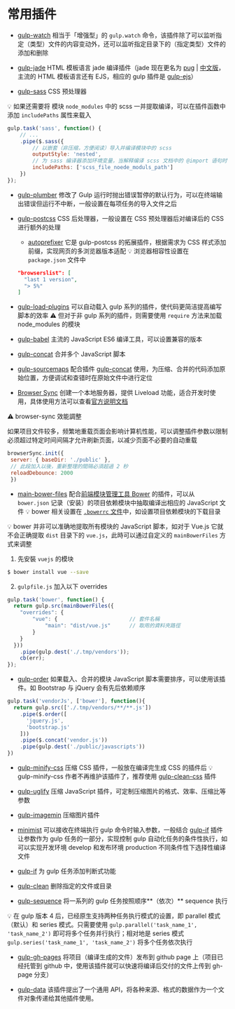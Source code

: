 # 常用插件

* [gulp-watch](https://www.npmjs.com/package/gulp-watch) 相当于「增强型」的 `gulp.watch` 命令，该插件除了可以监听指定（类型）文件的内容变动外，还可以监听指定目录下的（指定类型）文件的添加和删除

* [gulp-jade](https://www.npmjs.com/package/gulp-jade)  HTML 模板语言 jade 编译插件（jade 现在更名为 [pug](https://pugjs.org/api/getting-started.html) | [中文版](https://www.pugjs.cn/api/getting-started.html)，主流的 HTML 模板语言还有 EJS，相应的 gulp 插件是 [gulp-ejs](https://www.npmjs.com/package/gulp-ejs)）

* [gulp-sass](https://www.npmjs.com/package/gulp-sass) CSS 预处理器

:bulb: 如果还需要将 模块 `node_modules` 中的 scss 一并提取编译，可以在插件函数中添加 `includePaths` 属性来载入

```js
gulp.task('sass', function() {
    // ...
    .pipe($.sass({
        // 以嵌套（非压缩，方便阅读）导入并编译模块中的 scss
        outputStyle: 'nested',
        // 为 sass 编译器添加环境变量，当解释编译 scss 文档中的 @import 语句时，编译器会在 includePaths 指定路径中寻找依赖的外部 scss 文档
        includePaths: ['scss_file_noede_moduls_path']
    })
});
```

* [gulp-plumber](https://www.npmjs.com/package/gulp-plumber) 修改了 Gulp 运行时抛出错误暂停的默认行为，可以在终端输出错误但运行不中断，一般设置在每项任务的导入文件之后

* [gulp-postcss](https://www.npmjs.com/package/gulp-postcss) CSS 后处理器，一般设置在 CSS 预处理器后对编译后的 CSS 进行额外的处理
    * [autoprefixer](https://www.npmjs.com/package/autoprefixer) 它是 gulp-postcss 的拓展插件，根据需求为 CSS 样式添加前缀，实现网页的多浏览器版本适配
    :bulb: 浏览器相容性设置在 `package.json` 文件中

    ```json
    "browserslist": [
      "last 1 version",
      "> 5%"
    ]
    ```
    
* [gulp-load-plugins](https://www.npmjs.com/package/gulp-load-plugins) 可以自动载入 gulp 系列的插件，使代码更简洁提高编写脚本的效率 :warning: 但对于非 gulp 系列的插件，则需要使用 `require` 方法来加载 node_modules 的模块

* [gulp-babel](https://www.npmjs.com/package/gulp-babel) 主流的 JavaScript ES6 编译工具，可以设置兼容的版本

* [gulp-concat](https://www.npmjs.com/package/gulp-concat) 合并多个 JavaScript 脚本
* [gulp-sourcemaps](https://www.npmjs.com/package/gulp-sourcemaps) 配合插件 [gulp-concat](https://www.npmjs.com/package/gulp-concat) 使用，为压缩、合并的代码添加原始位置，方便调试和查错时在原始文件中进行定位

* [Browser Sync](https://www.npmjs.com/package/browser-sync) 创建一个本地服务器，提供 Liveload 功能，适合开发时使用，具体使用方法可以查看[官方说明文档](https://browsersync.io/docs)

:warning: browser-sync 效能調整

如果项目文件较多，频繁地重载页面会影响计算机性能，可以调整插件参数以限制必须超过特定时间间隔才允许刷新页面，以减少页面不必要的自动重载

```js
browserSync.init({
 server: { baseDir: './public' },
 // 此段加入以後，重新整理的間隔必須超過 2 秒
 reloadDebounce: 2000
 })
```

* [main-bower-files](https://www.npmjs.com/package/main-bower-files) 配合[前端模块管理工具 Bower](https://bower.io/) 的插件，可以从 `bower.json` 记录（安装）的项目依赖模块中抽取编译出相应的 JavaScript 文件 :bulb: bower 相关设置在 [`.bowerrc` 文件](https://bower.io/docs/config/)中，如设置项目依赖模块的下载目录

:bulb:  bower 并非可以准确地提取所有模块的 JavaScript 脚本，如对于 Vue.js 它就不会正确提取 `dist` 目录下的 `vue.js`，此時可以通过自定义的 `mainBowerFiles` 方式来调整

1. 先安裝 `vuejs` 的模块

```bash
$ bower install vue --save
```
2. `gulpfile.js` 加入以下 overrides

```js
gulp.task('bower', function() {
  return gulp.src(mainBowerFiles({
    "overrides": {
        "vue": {                       // 套件名稱
            "main": "dist/vue.js"      // 取用的資料夾路徑
        }
    }
  }))
    .pipe(gulp.dest('./.tmp/vendors'));
    cb(err);
});
```

* [gulp-order](https://www.npmjs.com/package/gulp-order) 如果载入、合并的模块 JavaScript 脚本需要排序，可以使用该插件。如 Bootstrap 与 jQuery 会有先后依赖顺序

```js
gulp.task('vendorJs', ['bower'], function(){
  return gulp.src(['./.tmp/vendors/**/**.js'])
    .pipe($.order([
      'jquery.js',
      'bootstrap.js'
    ]))
    .pipe($.concat('vendor.js'))
    .pipe(gulp.dest('./public/javascripts'))
})
```

* [gulp-minify-css](https://www.npmjs.com/package/gulp-minify-css)  压缩 CSS 插件，一般放在编译完生成 CSS 的插件后
:bulb: gulp-minify-css 作者不再维护该插件了，推荐使用 [gulp-clean-css](https://github.com/scniro/gulp-clean-css) 插件

* [gulp-uglify](https://www.npmjs.com/package/gulp-uglify) 压缩 JavaScript 插件，可定制压缩图片的格式、效率、压缩比等参数

* [gulp-imagemin](https://www.npmjs.com/package/gulp-imagemin) 压缩图片插件
* [minimist](https://www.npmjs.com/package/minimist) 可以接收在终端执行 gulp 命令时输入参数，一般结合 [gulp-if](https://www.npmjs.com/package/gulp-if) 插件让参数作为 gulp 任务的一部分，实现控制 gulp 自动化任务的条件性执行，如可以实现开发环境 develop 和发布环境 production 不同条件性下选择性编译文件

* [gulp-if](https://www.npmjs.com/package/gulp-if) 为 gulp 任务添加判断式功能

* [gulp-clean](https://www.npmjs.com/package/gulp-clean) 删除指定的文件或目录

* [gulp-sequence](https://www.npmjs.com/package/gulp-sequence) 将一系列的 gulp 任务按照顺序**（依次）** sequence 执行

:bulb: 在 gulp 版本 4 后，已经原生支持两种任务执行模式的设置，即 parallel 模式（默认）和 series 模式。只需要使用  `gulp.parallel('task_name_1', 'task_name_2')` 即可将多个任务并行执行；相对地是 series 模式 `gulp.series('task_name_1', 'task_name_2')` 将多个任务依次执行

* [gulp-gh-pages](https://www.npmjs.com/package/gulp-gh-pages) 将项目（编译生成的文件）发布到 github page 上（项目已经托管到 github 中，使用该插件就可以快速将编译后交付的文件上传到 gh-page 分支）

* [gulp-data](https://www.npmjs.com/package/gulp-data) 该插件提出了一个通用 API，将各种来源、格式的数据作为一个文件对象传递给其他插件使用。